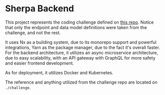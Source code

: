 # Sherpa Backend

This project represents the coding challenge defined on [this repo](https://github.com/joinsherpa/coding-challenge-backend). Notice that only the endpoint and data model definitions were taken from the challenge, and not the rest.

It uses Nx as a building system, due to its monorepo support and powerful integrations, Yarn as the package manager, due to the fact it's overall faster. For the backend architecture, it utilizes an async microservice architecture, due to easy scalability, with an API gateway with GraphQL for more safety and easier frontend development.

As for deployment, it utilizes Docker and Kubernetes.

The reference and anything utilized from the challenge repo are located on `./challenge`.


